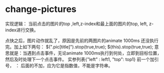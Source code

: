 # change-pictures
实现逻辑： 当前点击的图片的top ,left,z-index和最上面的图片的top, left, z-index进行交换。

点快之后，图片动作就乱了，原因是先前的两图片的animate  1000ms 还没执行完。加上如下两句：
 $(".pic[title]").stop(true,true); $(this).stop(true,true);
 意思就是：当遇到点击事件，无论animate 1000ms执行到何处，立即到目标位置，然后及时处理下一个点击事件。
 实参列表{"left" : left1, "top": top1}  前一个加引号， ： 后面的不加，应为它是指数值，不能是字符串。
